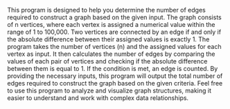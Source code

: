 This program is designed to help you determine the number of edges required to construct a graph based on the given input. The graph consists of n vertices, where each vertex is assigned a numerical value within the range of 1 to 100,000. Two vertices are connected by an edge if and only if the absolute difference between their assigned values is exactly 1.
The program takes the number of vertices (n) and the assigned values for each vertex as input. It then calculates the number of edges by comparing the values of each pair of vertices and checking if the absolute difference between them is equal to 1. If the condition is met, an edge is counted.
By providing the necessary inputs, this program will output the total number of edges required to construct the graph based on the given criteria.
Feel free to use this program to analyze and visualize graph structures, making it easier to understand and work with complex data relationships.
